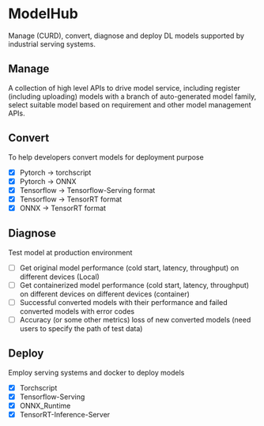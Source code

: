# ModelHub

Manage (CURD), convert, diagnose and deploy DL models supported by industrial serving systems.

## Manage

A collection of high level APIs to drive model service, including register (including uploading) models with a branch of auto-generated model family, select suitable model based on requirement and other model management APIs.

## Convert

To help developers convert models for deployment purpose

- [x] Pytorch -> torchscript
- [x] Pytorch -> ONNX
- [x] Tensorflow -> Tensorflow-Serving format
- [x] Tensorflow -> TensorRT format
- [x] ONNX -> TensorRT format

## Diagnose

Test model at production environment

- [ ] Get original model performance (cold start, latency, throughput) on different devices (Local)
- [ ] Get containerized model performance (cold start, latency, throughput) on different devices on different devices (container)
- [ ] Successful converted models with their performance and failed converted models with error codes
- [ ] Accuracy (or some other metrics) loss of new converted models (need users to specify the path of test data)

## Deploy

Employ serving systems and docker to deploy models

- [x] Torchscript
- [x] Tensorflow-Serving
- [x] ONNX_Runtime
- [x] TensorRT-Inference-Server
